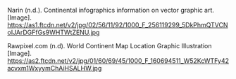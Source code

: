 Narin (n.d.). Continental infographics information on vector graphic art. [Image]. https://as1.ftcdn.net/v2/jpg/02/56/11/92/1000_F_256119299_5DkPhmQTVCNoIJArDGFfGs9WHTWtZENU.jpg

Rawpixel.com (n.d). World Continent Map Location Graphic Illustration [Image]. https://as2.ftcdn.net/v2/jpg/01/60/69/45/1000_F_160694511_W52KcWTFy42acvxm1WxyymChAiHSALHW.jpg
